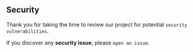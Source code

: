## Security

Thank you for taking the time to review our project for potential `security vulnerabilities`.

If you discover any **security issue**, please `open an issue`.
